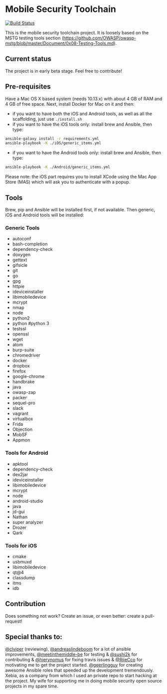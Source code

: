 # Mobile Security Toolchain

[![Build Status](https://travis-ci.org/xebia/mobilehacktools.svg?branch=master)](https://travis-ci.org/xebia/mobilehacktools)

This is the mobile security toolchain project. It is loosely based on the MSTG testing tools section (https://github.com/OWASP/owasp-mstg/blob/master/Document/0x08-Testing-Tools.md).

## Current status
The project is in early beta stage. Feel free to contribute!

## Pre-requisites
Have a Mac OS X based system (needs 10.13.x) with about 4 GB of RAM and 4 GB of free space. Next, install Docker for Mac on it and then:

- if you want to have both the iOS and Android tools, as well as all the scaffolding, just use `./install.sh`
- if you want to have the iOS tools only: install brew and Ansible, then type:
```sh
ansible-galaxy install -r requirements.yml
ansible-playbook -K ./iOS/generic_items.yml
```

- if you want to have the Android tools only: install brew and Ansible, then type:
```sh
ansible-playbook -K ./Android/generic_items.yml
```

Please note: the iOS part requires you to install XCode using the Mac App Store (MAS) which will ask you to authenticate with a popup.

## Tools

Brew, pip and Ansible will be installed first, if not available. Then generic, iOS and Android tools will be installed:

### Generic Tools

  - autoconf
  - bash-completion
  - dependency-check
  - doxygen
  - gettext
  - gifsicle
  - git
  - go
  - gpg
  - httpie
  - ideviceinstaller
  - libimobiledevice
  - mcrypt
  - nmap
  - node
  - python2
  - python #python 3
  - testssl
  - openssl
  - wget
  - atom
  - burp-suite
  - chromedriver
  - docker
  - dropbox
  - firefox
  - google-chrome
  - handbrake
  - java
  - owasp-zap
  - packer
  - sequel-pro
  - slack
  - vagrant
  - virtualbox
  - Frida
  - Objection
  - MobSF
  - Appmon


### Tools for Android
- apktool
- dependency-check
- dex2jar
- ideviceinstaller
- libimobiledevice
- mcrypt
- node
- android-studio
- java
- jd-gui
- Nathan
- super analyzer
- Drozer
- Qark

### Tools for iOS
- cmake
- usbmuxd
- libimobiledevice
- qt@4
- classdump
- itms
- idb


## Contribution
Does something not work? Create an issue, or even better: create a pull-request!

## Special thanks to:
[@clviper](https://github.com/clviper) (reviewing), [@andreaslindeboom](https://github.com/andreaslindeboom) for a lot of ansible improvements, [@meetinthemiddle-be](https://github.com/meetinthemiddle-be) for testing & [@sushi2k](https://github.com/sushi2k) for contributing & [@hierynomus](https://github.com/hierynomus) for fixing travis issues & [@RiieCco](https://github.com/RiieCco) for motivating me to get the project started.
[@geerlingguy](https://github.com/geerlingguy) for creating awesome Ansible roles that speeded up the development tremendously.
Xebia, as a company from which I used an private repo to start hacking at the project.
My wife for supporting me in doing mobile security open source projects in my spare time.
